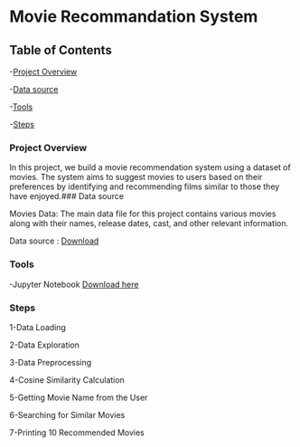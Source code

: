 # Movie Recommandation System

## Table of Contents

 -[Project Overview](#Project-Overview)
 
 -[Data source](#Data-source)
 
 -[Tools](#Tools)
 
 -[Steps](#Steps)
 
### Project Overview

In this project, we build a movie recommendation system using a dataset of movies. The system aims to suggest movies to users based on their preferences by identifying and recommending films similar to those they have enjoyed.### Data source 

Movies Data: The main data file for this project contains various movies along with their names, release dates, cast, and other relevant information.

Data source : [Download](https://www.youtube.com/redirect?event=video_description&redir_token=QUFFLUhqbjJhMktYbWRiZ1BRM09XcHpPWjVMRGhWSS1YQXxBQ3Jtc0tuUkxhQ1hJUUcxU2trMjdGX1hZZ0ZBcmJZMGtFajQ1WXFrWmNOR2Zfd3hCdVM5cS1rYmtuRkZhdGwtMjc1NEFzandYZ0RtZ0FZNWxaMEZMNUtodHBsc1NjWklaZEVDYzN5NFlkUkpyYTk4eUtEVGtJWQ&q=https%3A%2F%2Fdrive.google.com%2Ffile%2Fd%2F1cCkwiVv4mgfl20ntgY3n4yApcWqqZQe6%2Fview%3Fusp%3Dsharing&v=7rEagFH9tQg)

### Tools

-Jupyter Notebook [Download here](https://www.anaconda.com/download/)

### Steps

1-Data Loading

2-Data Exploration

3-Data Preprocessing

4-Cosine Similarity Calculation

5-Getting Movie Name from the User

6-Searching for Similar Movies

7-Printing 10 Recommended Movies
